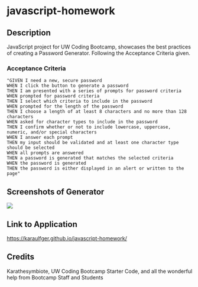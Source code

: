 # javascript-homework
## Description
JavaScript project for UW Coding Bootcamp, showcases the best practices of creating a Password Generator. Following the Acceptance Criteria given. 

### Acceptance Criteria

```
"GIVEN I need a new, secure password
WHEN I click the button to generate a password
THEN I am presented with a series of prompts for password criteria
WHEN prompted for password criteria
THEN I select which criteria to include in the password
WHEN prompted for the length of the password
THEN I choose a length of at least 8 characters and no more than 128 characters
WHEN asked for character types to include in the password
THEN I confirm whether or not to include lowercase, uppercase, numeric, and/or special characters
WHEN I answer each prompt
THEN my input should be validated and at least one character type should be selected
WHEN all prompts are answered
THEN a password is generated that matches the selected criteria
WHEN the password is generated
THEN the password is either displayed in an alert or written to the page"
```

## Screenshots of Generator 
<img src =./pwgnen.png>


## Link to Application
https://karaulfger.github.io/javascript-homework/

## Credits
Karathesymbiote, UW Coding Bootcamp Starter Code, and all the wonderful help from Bootcamp Staff and Students

